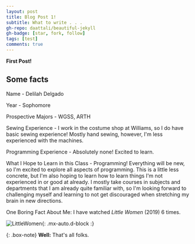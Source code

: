 ```yaml
---
layout: post
title: Blog Post 1!
subtitle: What to write . . .
gh-repo: daattali/beautiful-jekyll
gh-badge: [star, fork, follow]
tags: [test]
comments: true
---
```


**First Post!**

## Some facts
Name - Delilah Delgado

Year - Sophomore 

Prospective Majors - WGSS, ARTH

Sewing Experience - I work in the costume shop at Williams, so I do have basic sewing experience! Mostly hand sewing, however, I'm less experienced with the machines. 

Programming Experience - Absolutely none! Excited to learn. 

What I Hope to Learn in this Class - Programming! Everything will be new, so I'm excited to explore all aspects of programming. This is a little less concrete, but I'm also hoping to learn how to learn things I'm not experienced in or good at already. I mostly take courses in subjects and departments that I am already quite familiar with, so I'm looking forward to challenging myself and learning to not get discouraged when stretching my brain in new directions. 

One Boring Fact About Me: I have watched _Little Women_ (2019) 6 times.

![LittleWomen](https://delilahdelgado.github.io/img/joandlaurie.jpg){: .mx-auto.d-block :}

{: .box-note}
**Well:** That's all folks.
